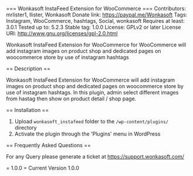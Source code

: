 === Wonkasoft InstaFeed Extension for WooCommerce ===
Contributors: mrlister1, llister, Wonkasoft
Donate link: https://paypal.me/Wonkasoft
Tags: Instagram, WooCommerce, hashtags, Social, wonkasoft
Requires at least: 3.0.1
Tested up to: 5.2.3
Stable tag: 1.0.0
License: GPLv2 or later
License URI: http://www.gnu.org/licenses/gpl-2.0.html

Wonkasoft InstaFeed Extension for WooCommerce for WooCommerce will add instagram images on product shop and dedicated pages on woocommerce store by use of instagram hashtags

== Description ==

Wonkasoft InstaFeed Extension for WooCommerce will add instagram images on product shop and dedicated pages on woocommerce store by use of instagram hashtags. In this plugin, admin select different images from hastag then show on product detail / shop page.

== Installation ==

1. Upload `wonkasoft_instafeed` folder to the `/wp-content/plugins/` directory
1. Activate the plugin through the 'Plugins' menu in WordPress

== Frequently Asked Questions ==

For any Query please generate a ticket at https://support.wonkasoft.com/


= 1.0.0 =
Current Version 1.0.0